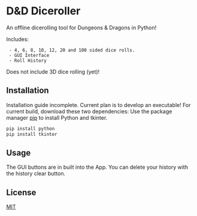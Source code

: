  # D&D Diceroller

 An offline dicerolling tool for Dungeons & Dragons in Python!

 Includes:

     - 4, 6, 8, 10, 12, 20 and 100 sided dice rolls.
     - GUI Interface
     - Roll History

 Does not include 3D dice rolling (yet)!

 ## Installation

 Installation guide incomplete. Current plan is to develop an executable! For current build, download these two dependencies:
 Use the package manager [pip](https://pip.pypa.io/en/stable/) to install Python and tkinter.

 ```bash
 pip install python
 pip install tkinter
 ```

 ## Usage

 The GUI buttons are in built into the App. You can delete your history with the history clear button.


 ## License
 [MIT](https://choosealicense.com/licenses/mit/)
